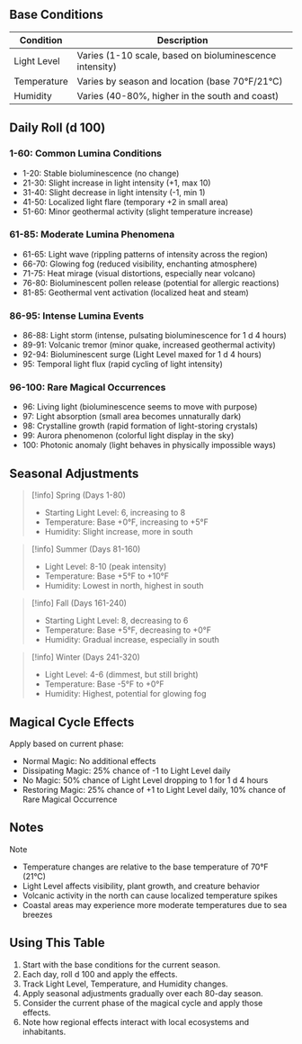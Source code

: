 ## Base Conditions

| Condition | Description |
|-----------|-------------|
| Light Level | Varies (1-10 scale, based on bioluminescence intensity) |
| Temperature | Varies by season and location (base 70°F/21°C) |
| Humidity | Varies (40-80%, higher in the south and coast) |

## Daily Roll (d 100)

### 1-60: Common Lumina Conditions
- 1-20: Stable bioluminescence (no change)
- 21-30: Slight increase in light intensity (+1, max 10)
- 31-40: Slight decrease in light intensity (-1, min 1)
- 41-50: Localized light flare (temporary +2 in small area)
- 51-60: Minor geothermal activity (slight temperature increase)

### 61-85: Moderate Lumina Phenomena
- 61-65: Light wave (rippling patterns of intensity across the region)
- 66-70: Glowing fog (reduced visibility, enchanting atmosphere)
- 71-75: Heat mirage (visual distortions, especially near volcano)
- 76-80: Bioluminescent pollen release (potential for allergic reactions)
- 81-85: Geothermal vent activation (localized heat and steam)

### 86-95: Intense Lumina Events
- 86-88: Light storm (intense, pulsating bioluminescence for 1 d 4 hours)
- 89-91: Volcanic tremor (minor quake, increased geothermal activity)
- 92-94: Bioluminescent surge (Light Level maxed for 1 d 4 hours)
- 95: Temporal light flux (rapid cycling of light intensity)

### 96-100: Rare Magical Occurrences
- 96: Living light (bioluminescence seems to move with purpose)
- 97: Light absorption (small area becomes unnaturally dark)
- 98: Crystalline growth (rapid formation of light-storing crystals)
- 99: Aurora phenomenon (colorful light display in the sky)
- 100: Photonic anomaly (light behaves in physically impossible ways)

## Seasonal Adjustments

> [!info] Spring (Days 1-80)
> - Starting Light Level: 6, increasing to 8
> - Temperature: Base +0°F, increasing to +5°F
> - Humidity: Slight increase, more in south

> [!info] Summer (Days 81-160)
> - Light Level: 8-10 (peak intensity)
> - Temperature: Base +5°F to +10°F
> - Humidity: Lowest in north, highest in south

> [!info] Fall (Days 161-240)
> - Starting Light Level: 8, decreasing to 6
> - Temperature: Base +5°F, decreasing to +0°F
> - Humidity: Gradual increase, especially in south

> [!info] Winter (Days 241-320)
> - Light Level: 4-6 (dimmest, but still bright)
> - Temperature: Base -5°F to +0°F
> - Humidity: Highest, potential for glowing fog

## Magical Cycle Effects

Apply based on current phase:
- Normal Magic: No additional effects
- Dissipating Magic: 25% chance of -1 to Light Level daily
- No Magic: 50% chance of Light Level dropping to 1 for 1 d 4 hours
- Restoring Magic: 25% chance of +1 to Light Level daily, 10% chance of Rare Magical Occurrence

## Notes

> [!note]
> - Temperature changes are relative to the base temperature of 70°F (21°C)
> - Light Level affects visibility, plant growth, and creature behavior
> - Volcanic activity in the north can cause localized temperature spikes
> - Coastal areas may experience more moderate temperatures due to sea breezes

## Using This Table

1. Start with the base conditions for the current season.
2. Each day, roll d 100 and apply the effects.
3. Track Light Level, Temperature, and Humidity changes.
4. Apply seasonal adjustments gradually over each 80-day season.
5. Consider the current phase of the magical cycle and apply those effects.
6. Note how regional effects interact with local ecosystems and inhabitants.